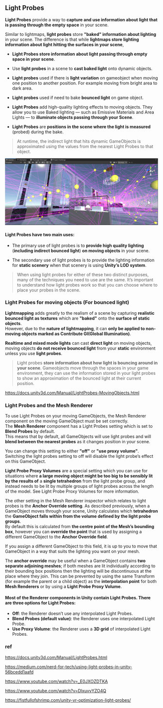 ## Light Probes

**Light Probes** provide a way to **capture and use information about light that is passing through the empty space** in your scene.

Similar to lightmaps, **light probes** store **"baked" information about lighting** in your scene. The difference is that while **lightmaps store lighting information about light hitting the surfaces in your scene**, 

- **Light Probes store information about light passing through empty space in your scene**.

- Use **light probes** in a scene to **cast baked light** onto dynamic objects. 

- **Light probes** used if there is **light variation** on gameobject when moving one position to another position. For example moving from bright area to dark area.

- **Light probes** used if need to bake **bounced light** on game object.

- **Light Probes** add high-quality lighting effects to moving objects. They allow you to use Baked lighting — such as Emissive Materials and Area Lights — to **illuminate objects passing through your Scene**.

- **Light Probes** are **positions in the scene where the light is measured** (probed) during the bake. 

> At runtime, the indirect light that hits dynamic GameObjects is approximated using the values from the nearest Light Probes to that object.

![](../img/Lightprobe.png)

#### Light Probes have two main uses:
- The primary use of light probes is to **provide high quality lighting** (**including indirect bounced light**) **on moving objects** in your scene.

- The secondary use of light probes is to provide the lighting information for **static scenery** when that scenery is using **Unity’s LOD system**.

> When using light probes for either of these two distinct purposes, many of the techniques you need to use are the same. It’s important to understand how light probes work so that you can choose where to place your probes in the scene.


### Light Probes for moving objects (For bounced light)

**Lightmapping** adds greatly to the realism of a scene by capturing **realistic bounced light as textures** which are **"baked"** onto the **surface of static objects**. \
However, due to the **nature of lightmapping**, it can **only be applied to non-moving objects marked as Contribute GI(Global Illumination)**.


**Realtime and mixed mode lights** can cast **direct light** on moving objects, moving objects **do not receive bounced light** from your **static** environment unless you use **light probes**. 

> Light probes **store information about how light is bouncing around in your scene**. Gameobjects move through the spaces in your game environment, they can use the information stored in your light probes to show an approximation of the bounced light at their current position.

https://docs.unity3d.com/Manual/LightProbes-MovingObjects.html


### Light Probes and the Mesh Renderer

To use Light Probes on your moving GameObjects, the Mesh Renderer component on the moving GameObject must be set correctly. \
The **Mesh Renderer** component has a Light Probes setting which is set to **Blend Probes** by default. \
This means that by default, all GameObjects will use light probes and will **blend between the nearest probes** as it changes position in your scene.


You can change this setting to either **"off"** or **"use proxy volume"**. Switching the light probes setting to off will disable the light probe’s effect on this GameObject.


**Light Probe Proxy Volumes** are a special setting which you can use for situations where **a large moving object might be too big to be sensibly lit by the results of** a **single tetrahedron** from the light probe group, and instead needs to be lit by multiple groups of light probes across the length of the model. See Light Probe Proxy Volumes for more information.

The other setting in the Mesh Renderer inspector which relates to light probes is the **Anchor Override setting**. As described previously, when a GameObject moves through your scene, Unity calculates which **tetrahedron** the **GameObject falls within from the volume defined by the light probe groups**. \
By default this is calculated from **the centre point of the Mesh’s bounding box**, however you can **override the point** that is used by assigning a different GameObject to the **Anchor Override field**.

If you assign a different GameObject to this field, it is up to you to move that GameObject in a way that suits the lighting you want on your mesh.

The **anchor override** may be useful when a GameObject contains **two separate adjoining meshes**; if both meshes are lit individually according to their bounding box positions then the lighting will be discontinuous at the place where they join. This can be prevented by using the same Transform (for example the parent or a child object) as the **interpolation point** for both **Mesh Renderers** or by using a **Light Probe Proxy Volume**.

#### Most of the Renderer components in Unity contain Light Probes. There are three options for Light Probes:

- **Off**: the Renderer doesn’t use any interpolated Light Probes.
- **Blend Probes (default value)**: the Renderer uses one interpolated Light Probe.
- **Use Proxy Volume**: the Renderer uses a **3D grid** of interpolated Light Probes.

### ref
https://docs.unity3d.com/Manual/LightProbes.html

https://medium.com/nerd-for-tech/using-light-probes-in-unity-56bcedd1aafd

https://www.youtube.com/watch?v=_E0JXOZDTKA

https://www.youtube.com/watch?v=DlxuvvYZO4Q

https://fistfullofshrimp.com/unity-vr-optimization-light-probes/


